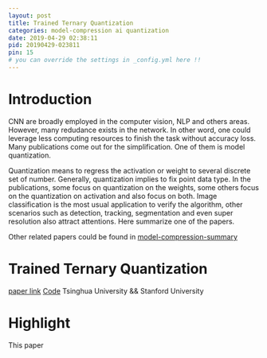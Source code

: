 ```yaml
---
layout: post
title: Trained Ternary Quantization
categories: model-compression ai quantization
date: 2019-04-29 02:38:11
pid: 20190429-023811
pin: 15
# you can override the settings in _config.yml here !!
---
```


# Introduction

CNN are broadly employed in the computer vision, NLP and others areas. However, many redudance exists in the network. In other word, one could leverage less computing resources to finish the task without accuracy loss. Many publications come out for the simplification. One of them is model quantization. 

Quantization means to regress the activation or weight to several discrete set of number. Generally, quantization implies to fix point data type. In the publications, some focus on quantization on the weights, some others focus on the quantization on activation and also focus on both. Image classification is the most usual application to verify the algorithm, other scenarios such as detection, tracking, segmentation and even super resolution also attract attentions. Here summarize one of the papers.

Other related papers could be found in [model-compression-summary](https://blueardour.github.io/2019/04/29/model-compression-summary.html)

# Trained Ternary Quantization
[paper link](https://arxiv.org/abs/1612.01064)
[Code](https://github.com/czhu95/ternarynet)
Tsinghua University && Stanford University

# Highlight
This paper
